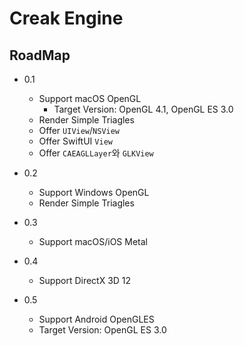 # Creak Engine

## RoadMap

- 0.1
  - Support macOS OpenGL
    - Target Version: OpenGL 4.1, OpenGL ES 3.0
  - Render Simple Triagles
  - Offer `UIView`/`NSView`
  - Offer SwiftUI `View`
  - Offer `CAEAGLLayer`와  `GLKView`

- 0.2
  - Support Windows OpenGL
  - Render Simple Triagles

- 0.3
  - Support macOS/iOS Metal

- 0.4
  - Support DirectX 3D 12
  
- 0.5
  - Support Android OpenGLES
  - Target Version: OpenGL ES 3.0
